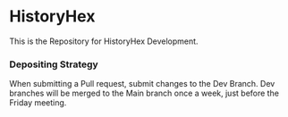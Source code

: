 # HistoryHex
This is the Repository for HistoryHex Development.

### Depositing Strategy

When submitting a Pull request, submit changes to the Dev Branch.
Dev branches will be merged to the Main branch once a week, just
before the Friday meeting.